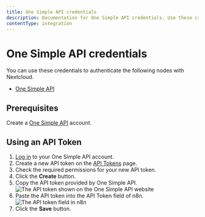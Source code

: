```yaml
---
title: One Simple API credentials
description: Documentation for One Simple API credentials. Use these credentials to authenticate One Simple API in n8n, a workflow automation platform.
contentType: integration
---
```


# One Simple API credentials

You can use these credentials to authenticate the following nodes with Nextcloud.

- [One Simple API](/integrations/builtin/app-nodes/n8n-nodes-base.onesimpleapi/)

## Prerequisites

Create a [One Simple API](https://onesimpleapi.com/register) account.

## Using an API Token

1. [Log in](https://onesimpleapi.com/login) to your One Simple API account.
2. Create a new API token on the [API Tokens](https://onesimpleapi.com/user/api-tokens) page.
3. Check the required permissions for your new API token.
4. Click the **Create** button.
5. Copy the API token provided by One Simple API.
![The API token shown on the One Simple API website](/_images/integrations/builtin/credentials/onesimpleapi/one_simple_api_website.png)
6. Paste the API token into the API Token field of n8n.
![The API token field in n8n](/_images/integrations/builtin/credentials/onesimpleapi/one_simple_api_n8n_credentials.png)
7. Click the **Save** button.

